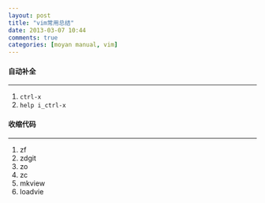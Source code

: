 ```yaml
---
layout: post
title: "vim常用总结"
date: 2013-03-07 10:44
comments: true
categories: [moyan manual, vim]
---
```


#### 自动补全
----
1. `ctrl-x`
2. `help i_ctrl-x`

#### 收缩代码
----
1. zf
2. zdgit
3. zo
4. zc
5. mkview
6. loadvie
